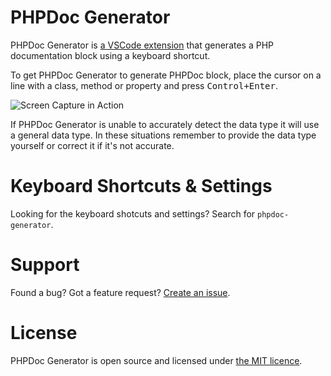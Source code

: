 # PHPDoc Generator

PHPDoc Generator is [a VSCode extension](https://marketplace.visualstudio.com/items?itemName=ronvanderheijden.phpdoc-generator) that generates a PHP documentation block using a keyboard shortcut.

To get PHPDoc Generator to generate PHPDoc block, place the cursor on a line with a class, method or property and press <kbd>Control+Enter</kbd>.

![Screen Capture in Action](https://raw.githubusercontent.com/ronvanderheijden/vscode-phpdoc-generator/master/assets/screencast.gif)

If PHPDoc Generator is unable to accurately detect the data type it will use a general data type. In these situations remember to provide the data type yourself or correct it if it's not accurate.
<!--PHPDoc Generator can also update the PHPDoc blocks for you.-->

# Keyboard Shortcuts & Settings
Looking for the keyboard shotcuts and settings? Search for `phpdoc-generator`.

# Support
Found a bug? Got a feature request?  [Create an issue](https://github.com/ronvanderheijden/vscode-phpdoc-generator/issues).

# License 
PHPDoc Generator is open source and licensed under [the MIT licence](https://github.com/ronvanderheijden/vscode-phpdoc-generator/blob/master/LICENSE.txt).
